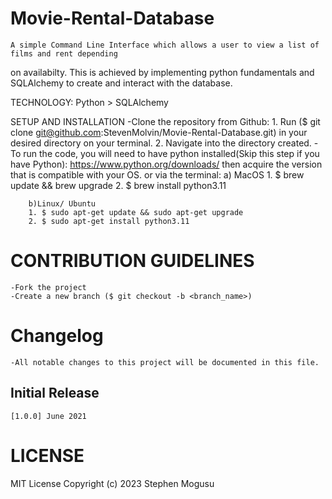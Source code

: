 # Movie-Rental-Database
    A simple Command Line Interface which allows a user to view a list of films and rent depending 
on availabilty. This is achieved by implementing python fundamentals and SQLAlchemy to create 
and interact with the database.

TECHNOLOGY:
    Python > SQLAlchemy

SETUP AND INSTALLATION
    -Clone the repository from Github:
        1. Run ($ git clone git@github.com:StevenMolvin/Movie-Rental-Database.git) in your desired
           directory on your terminal.
        2. Navigate into the directory created.
    -To run the code, you will need to have python installed(Skip this step if you have Python):
        https://www.python.org/downloads/ then acquire the version that is compatible with your OS.
        or via the terminal: 
        a) MacOS
          1. $ brew update && brew upgrade
          2. $ brew install python3.11
        
        b)Linux/ Ubuntu
        1. $ sudo apt-get update && sudo apt-get upgrade
        2. $ sudo apt-get install python3.11
    

# CONTRIBUTION GUIDELINES
    -Fork the project
    -Create a new branch ($ git checkout -b <branch_name>)
    
# Changelog
    -All notable changes to this project will be documented in this file.
    
## Initial Release
    [1.0.0] June 2021

# LICENSE
MIT License 
Copyright (c) 2023 Stephen Mogusu
    
    
